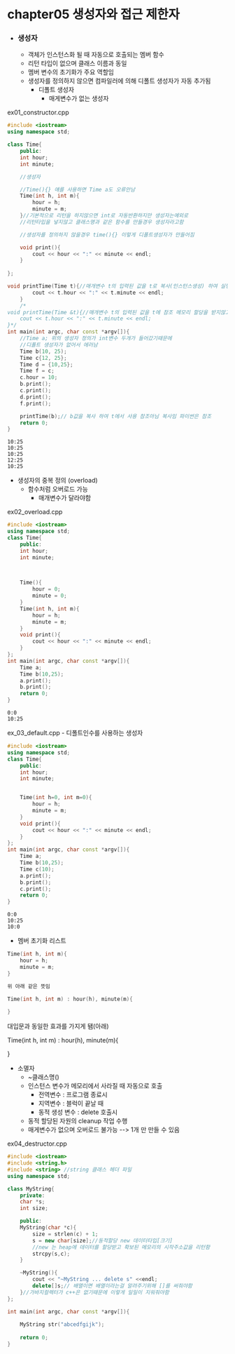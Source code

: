 # chapter05 생성자와 접근 제한자

 - ### 생성자

   	- 객체가 인스턴스화 될 때 자동으로 호출되는 멤버 함수
   	- 리턴 타입이 없으며 클래스 이름과 동일
   	- 멤버 변수의 초기화가 주요 역할임
    - 생성자를 정의하지 않으면 컴파일러에 의해 디폴트 생성자가 자동 추가됨
       - 디폴트 생성자
         	- 매게변수가 없는 생성자

ex01_constructor.cpp

```c++
#include <iostream>
using namespace std;

class Time{
    public:
    int hour;
    int minute;

    //생성자

    //Time(){} 얘를 사용하면 Time a도 오류안남
    Time(int h, int m){
        hour = h;
        minute = m;
    }//기본적으로 리턴을 하지않으면 int로 자동반환하지만 생성자는예외로
    //리턴타입을 넣지않고 클래스명과 같은 함수를 만들경우 생성자라고함

    //생성자를 정의하지 않을경우 time(){} 이렇게 디폴트생성자가 만들어짐

    void print(){
        cout << hour << ":" << minute << endl;
    }
    
};

void printTime(Time t){//매개변수 t의 입력된 값을 t로 복사(인스턴스생성) 하여 실행함
        cout << t.hour << ":" << t.minute << endl;
    }
    /*
void printTime(Time &t){//매개변수 t의 입력된 값을 t에 참조 메모리 할당을 받지않고 원본을 가지고 접근함
    cout << t.hour << ":" << t.minute << endl;
}*/
int main(int argc, char const *argv[]){
    //Time a; 위의 생성자 정의가 int변수 두개가 들어갔기때문에
    //디폴트 생성자가 없어서 에러남
    Time b(10, 25);
    Time c{12, 25};
    Time d = {10,25};
    Time f = c;
    c.hour = 10;
    b.print();
    c.print();
    d.print();
    f.print();

    printTime(b);// b값을 복사 하여 t에서 사용 참조아님 복사임 파이썬은 참조
    return 0;
}
```

```결과
10:25
10:25
10:25
12:25
10:25
```

- 생성자의 중복 정의 (overload)
  - 함수처럼 오버로드 가능
    - 매개변수가 달라야함

ex02_overload.cpp

```c++
#include <iostream>
using namespace std;
class Time{
    public:
    int hour;
    int minute;

  

    Time(){
        hour = 0;
        minute = 0;
    }
    Time(int h, int m){
        hour = h;
        minute = m;
    }
    void print(){
        cout << hour << ":" << minute << endl;
    }
};
int main(int argc, char const *argv[]){
    Time a;
    Time b(10,25);
    a.print();
    b.print();
    return 0;
}
```

```결과
0:0
10:25
```

ex_03_default.cpp - 디폴트인수를 사용하는 생성자

```c++
#include <iostream>
using namespace std;
class Time{
    public:
    int hour;
    int minute;


    Time(int h=0, int m=0){
        hour = h;
        minute = m;
    }
    void print(){
        cout << hour << ":" << minute << endl;
    }
};
int main(int argc, char const *argv[]){
    Time a;
    Time b(10,25);
    Time c(10);
    a.print();
    b.print();
    c.print();
    return 0;
}
```

```결과
0:0
10:25
10:0
```



- 멤버 초기화 리스트

```c++
Time(int h, int m){
    hour = h;
    minute = m;
}

위 아래 같은 뜻임

Time(int h, int m) : hour(h), minute(m){
    
}
```

대입문과 동일한 효과를 가지게 됌(아래) 

Time(int h, int m) : hour(h), minute(m){
    
}

- 소멸자
  - ~클래스명()
  - 인스턴스 변수가 메모리에서 사라질 때 자동으로 호출
    - 전역변수 : 프로그램 종료시
    - 지역변수 : 블럭이 끝날 때
    - 동적 생성 변수 : delete 호출시
  - 동적 할당된 자원의 cleanup 작업 수행
  - 매게변수가 없으며 오버로드 불가능 --> 1개 만 만들 수 있음

ex04_destructor.cpp

```c++
#include <iostream>
#include <string.h>
#include <string> //string 클래스 헤더 파일
using namespace std;

class MyString{
    private:
    char *s;
    int size;

    public:
    MyString(char *c){
        size = strlen(c) + 1;
        s = new char[size];//동적할당 new 데이터타입[크기] 
        //new 는 heap에 데이터를 할당받고 확보된 메모리의 시작주소값을 리턴함
        strcpy(s,c);
    }

    ~MyString(){
        cout << "~MyString ... delete s" <<endl;
        delete[]s;// 배열이면 배열이라는걸 알려주기위해 []를 써줘야함
    }//가바지컬렉터가 c++은 없기때문에 이렇게 일일이 지워줘야함
};

int main(int argc, char const *argv[]){
    
    MyString str("abcedfgijk");
    
    return 0;
}
```

